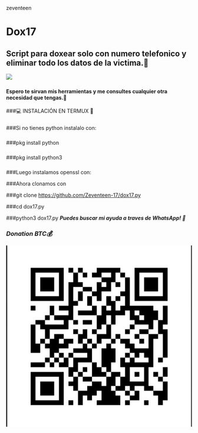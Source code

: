 zeventeen
# Dox17 
## Script para doxear solo con numero telefonico y eliminar todo los datos de la victima.👻
![](https://github.com/Zeventeen-17/Zeventeen-17/blob/main/17kz.gif)
#### Espero te sirvan mis herramientas y me consultes cualquier otra necesidad que tengas.💭
###💻 INSTALACIÓN EN TERMUX 📲
###
###Si no tienes python instalalo con:
###
###pkg install python
###
###pkg install python3
###
###Luego instalamos openssl con:

###Ahora clonamos con

###git clone https://github.com/Zeventeen-17/dox17.py

###cd dox17.py

###python3 dox17.py
***Puedes buscar mi ayuda a traves de WhatsApp! 🌚***

### ***Donation BTC💰***
![BTC](https://github.com/Zeventeen-17/Zeventeen-17/blob/main/Screenshot_20210221_182629.jpg) 
